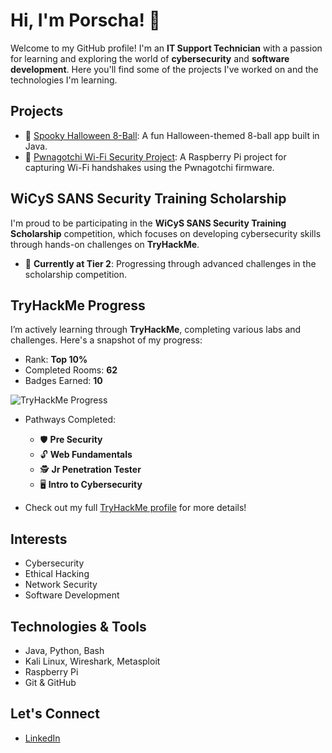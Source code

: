 # Hi, I'm Porscha! 👋

Welcome to my GitHub profile! I'm an **IT Support Technician** with a passion for learning and exploring the world of **cybersecurity** and **software development**. Here you'll find some of the projects I've worked on and the technologies I'm learning.

## Projects

- 🎃 [Spooky Halloween 8-Ball](https://github.com/polucio/Halloween8BallJava): A fun Halloween-themed 8-ball app built in Java.
- 👾 [Pwnagotchi Wi-Fi Security Project](https://github.com/polucio/pwnagotchi-wifi-security): A Raspberry Pi project for capturing Wi-Fi handshakes using the Pwnagotchi firmware.

## WiCyS SANS Security Training Scholarship
I'm proud to be participating in the **WiCyS SANS Security Training Scholarship** competition, which focuses on developing cybersecurity skills through hands-on challenges on **TryHackMe**.

- 🌟 **Currently at Tier 2**: Progressing through advanced challenges in the scholarship competition.

## TryHackMe Progress
I’m actively learning through **TryHackMe**, completing various labs and challenges. Here's a snapshot of my progress:

- Rank: **Top 10%**
- Completed Rooms: **62**
- Badges Earned: **10**
  
![TryHackMe Progress](https://your-image-url-here)

- Pathways Completed:
  - 🛡️ **Pre Security** 
  - 🔓 **Web Fundamentals**
  - 🕵️ **Jr Penetration Tester**
  - 🖥️ **Intro to Cybersecurity**

- Check out my full [TryHackMe profile](https://tryhackme.com/p/your-username) for more details!

## Interests
- Cybersecurity
- Ethical Hacking
- Network Security
- Software Development

## Technologies & Tools
- Java, Python, Bash
- Kali Linux, Wireshark, Metasploit
- Raspberry Pi
- Git & GitHub

## Let's Connect
- [LinkedIn](https://linkedin.com/in/porscha-lucio)
